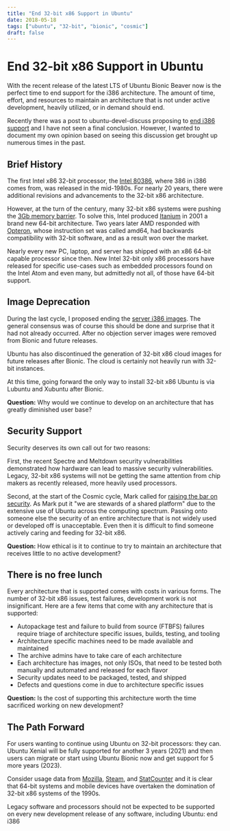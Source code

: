 ```yaml
---
title: "End 32-bit x86 Support in Ubuntu"
date: 2018-05-18
tags: ["ubuntu", "32-bit", "bionic", "cosmic"]
draft: false
---
```


# End 32-bit x86 Support in Ubuntu

With the recent release of the latest LTS of Ubuntu Bionic Beaver now is the perfect time to end support for the i386 architecture. The amount of time, effort, and resources to maintain an architecture that is not under active development, heavily utilized, or in demand should end.

Recently there was a post to ubuntu-devel-discuss proposing to [end i386 support](https://lists.ubuntu.com/archives/ubuntu-devel-discuss/2018-May/018004.html) and I have not seen a final conclusion. However, I wanted to document my own opinion based on seeing this discussion get brought up numerous times in the past.

## Brief History

The first Intel x86 32-bit processor, the [Intel 80386](https://en.wikipedia.org/wiki/Intel_80386), where 386 in i386 comes from, was released in the mid-1980s. For nearly 20 years, there were additional revisions and advancements to the 32-bit x86 architecture.

However, at the turn of the century, many 32-bit x86 systems were pushing the [3Gb memory barrier](https://en.wikipedia.org/wiki/3_GB_barrier). To solve this, Intel produced [Itanium](https://en.wikipedia.org/wiki/Itanium) in 2001 a brand new 64-bit architecture. Two years later AMD responded with [Opteron](https://en.wikipedia.org/wiki/Opteron), whose instruction set was called amd64, had backwards compatibility with 32-bit software, and as a result won over the market.

Nearly every new PC, laptop, and server has shipped with an x86 64-bit capable processor since then. New Intel 32-bit only x86 processors have released for specific use-cases such as embedded processors found on the Intel Atom and even many, but admittedly not all, of those have 64-bit support.

## Image Deprecation

During the last cycle, I proposed ending the [server i386 images](https://lists.ubuntu.com/archives/ubuntu-server/2017-October/007611.html). The general consensus was of course this should be done and surprise that it had not already occurred. After no objection server images were removed from Bionic and future releases.

Ubuntu has also discontinued the generation of 32-bit x86 cloud images for future releases after Bionic. The cloud is certainly not heavily run with 32-bit instances.

At this time, going forward the only way to install 32-bit x86 Ubuntu is via Lubuntu and Xubuntu after Bionic.

**Question:** Why would we continue to develop on an architecture that has greatly diminished user base?

## Security Support

Security deserves its own call out for two reasons:

First, the recent Spectre and Meltdown security vulnerabilities demonstrated how hardware can lead to massive security vulnerabilities. Legacy, 32-bit x86 systems will not be getting the same attention from chip makers as recently released, more heavily used processors.

Second, at the start of the Cosmic cycle, Mark called for [raising the bar on security](https://www.markshuttleworth.com/archives/1521). As Mark put it "we are stewards of a shared platform" due to the extensive use of Ubuntu across the computing spectrum. Passing onto someone else the security of an entire architecture that is not widely used or developed off is unacceptable. Even then it is difficult to find someone actively caring and feeding for 32-bit x86.

**Question:** How ethical is it to continue to try to maintain an architecture that receives little to no active development?

## There is no free lunch

Every architecture that is supported comes with costs in various forms. The number of 32-bit x86 issues, test failures, development work is not insignificant. Here are a few items that come with any architecture that is supported:

- Autopackage test and failure to build from source (FTBFS) failures require triage of architecture specific issues, builds, testing, and tooling
- Architecture specific machines need to be made available and maintained
- The archive admins have to take care of each architecture
- Each architecture has images, not only ISOs, that need to be tested both manually and automated and released for each flavor
- Security updates need to be packaged, tested, and shipped
- Defects and questions come in due to architecture specific issues

**Question:** Is the cost of supporting this architecture worth the time sacrificed working on new development?

## The Path Forward

For users wanting to continue using Ubuntu on 32-bit processors: they can. Ubuntu Xenial will be fully supported for another 3 years (2021) and then users can migrate or start using Ubuntu Bionic now and get support for 5 more years (2023).

Consider usage data from [Mozilla](https://hardware.metrics.mozilla.com/#goto-os-and-architecture), [Steam](https://store.steampowered.com/hwsurvey/), and [StatCounter](http://gs.statcounter.com/) and it is clear that 64-bit systems and mobile devices have overtaken the domination of 32-bit x86 systems of the 1990s.

Legacy software and processors should not be expected to be supported on every new development release of any software, including Ubuntu: end i386
